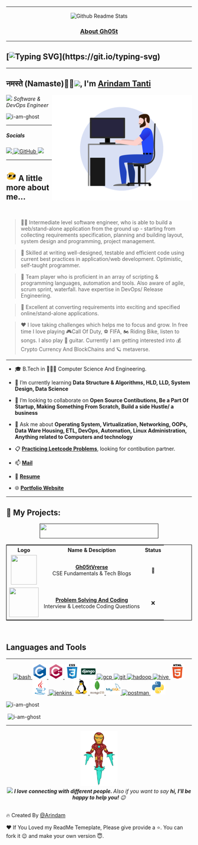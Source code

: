 
---

<div align="center">    
    <img width="180px" height="220px" src="https://octodex.github.com/images/daftpunktocat-guy.gif" align="center" alt="Github Readme Stats"/>
    <h3>
        <a href="https://i-am-ghost.github.io/i-Am-GhOsT/" style="font-weight:bold">
           About Gh05t
        </a>
    </h3>
</div>

---

## [![Typing SVG](https://readme-typing-svg.herokuapp.com?font=Caveat&size=30&height=35&lines=+Hey!+Welcome+To+My+Github+Profile...)](https://git.io/typing-svg)
---


<h2>
    नमस्ते (Namaste)🙏🏻<img src="https://camo.githubusercontent.com/fb070d9f71a64edbafed08519130d75e7e0a0a69665d50d94ad095157f702e59/68747470733a2f2f6d656469612e67697068792e636f6d2f6d656469612f6d47634e6a736657416a593541455a4e77362f67697068792e676966" width="65px">, I'm 
    <a href="https://i-am-ghost.github.io/i-Am-GhOsT/" style="font-weight:bold">
        Arindam Tanti
    </a>
</h2>
<img align='right' src="gifs/side%20banner.gif" width="380">


<p>
    <img src="https://media.giphy.com/media/WUlplcMpOCEmTGBtBW/giphy.gif" width="30">
    <em>
        Software & DevOps Engineer 
    </em>
</p>
<div>  
    <img src="https://komarev.com/ghpvc/?username=i-am-ghost&label=Profile%20views&color=0e75b6&style=flat" alt="i-am-ghost"/>
    <a href="https://github.com/i-Am-GhOsT/i-Am-GhOsT/actions/workflows/pages/pages-build-deployment">
        <img src="https://github.com/i-Am-GhOsT/i-Am-GhOsT/actions/workflows/pages/pages-build-deployment/badge.svg" alt="">
    </a>
</div>

---
<h5 align="Left" style="font-weight:bold">
    <em>
        Socials
    </em>
</h5>
<a href="https://linkedin.com/in/arindam-tanti/">
    <img src="https://img.shields.io/badge/-Arindam%20Tanti-blue?style=flat-square&logo=Linkedin&logoColor=white&link=https://linkedin.com/in/arindam-tanti/">
</a>
<a href="https://github.com/i-Am-GhOsT">
    <img src="https://img.shields.io/github/followers/i-am-ghost.svg?label=i-Am-GhOsT&style=social" alt="GitHub">
</a>
<a href="https://twitter.com/Arindam_Tanti">
    <img src="https://img.shields.io/twitter/follow/arindam_tanti?style=social">
</a>

---

## <img src="gifs/flying%20swag.gif" width="28"> A little more about me...

<br>

>👨‍💻 Intermediate level software engineer, who is able to build a web/stand-alone application from the ground up - starting from collecting requirements specification, planning and building layout, system design and programming, project management.

> 🤹 Skilled at writing well-designed, testable and efficient code using current best practices in application/web development. Optimistic, self-taught programmer.

> 🎯 Team player who is proficient in an array of scripting & programming languages, automation and tools. Also aware of agile, scrum sprint, waterfall. have expertise in DevOps/ Release Engineering. 

> 📝 Excellent at converting requirements into exciting and specified online/stand-alone applications.

> ❤️ I love taking challenges which helps me to focus and grow. In free time I love playing 🎮Call Of Duty, ⚽ FIFA, 🏍️ Riding Bike, listen to songs. I also play 🎸 guitar. Currently I am getting interested into 💰 Crypto Currency And BlockChains and 🪐 metaverse.

---

- 🎓 B.Tech in 👨🏻‍💻 Computer Science And Engineering.

- 🌱 I’m currently learning **Data Structure & Algorithms, HLD, LLD, System Design, Data Science**

- 👯 I’m looking to collaborate on **Open Source Contibutions, Be a Part Of Startup, Making Something From Scratch, Build a side Hustle/ a business**

- 💬 Ask me about **Operating System, Virtualization, Networking, OOPs, Data Ware Housing, ETL, DevOps, Automation, Linux Administration, Anything related to Computers and technology**

- :clipboard: [**Practicing Leetcode Problems**](https://docs.google.com/spreadsheets/d/1ZLtG94a_BBog8glO_CQPunB8DAXOd99qtPNT-p3gw3A/edit#gid=0), looking for contibution partner.


- 📫 [**Mail**](mailto:arindamtanti123@gmail.com)

- 📄 [**Resume**](https://bit.ly/3J8FoPH)

- 🌐 [**Portfolio Website**](https://i-am-ghost.github.io/i-Am-GhOsT/)

---

## **💼 My Projects**:

<div align="center">
    <a href="">
        <img src="https://readme-typing-svg.herokuapp.com?size=15&color=1D11F7&center=true&vCenter=true&multiline=true&lines=Click+Logos+%26+Get+Re-direct+To+Project" width="80%" height="40">
    </a>
</div>
<table style="border:1px solid black;margin-left:auto;margin-right:auto;">
    <tr align="center">
       <th>Logo</th>
       <th>Name  & Desciption</th>
       <th>Status</th> 
    </tr>
    <tr align="center">
        <td>
            <a href="https://i-am-ghost.github.io/GhostVerse/">
                <img src="https://octodex.github.com/images/benevocats.png" style="height:80px; width:70px;">
            </a>
        </td>
        <td>
            <inline style="font-weight:bold">
                <a href="https://i-am-ghost.github.io/GhostVerse/">
                    Gh05tVrerse
                </a>
            </inline>
            <br>
            CSE Fundamentals & Tech Blogs 
        </td>
        <td>
            🔁
        </td>
    </tr>
        <tr align="center">
        <td>
            <a href="https://i-am-ghost.github.io/GhostVerse/">
                <img src="https://octodex.github.com/images/baracktocat.jpg" style="height:80px; width:80px;">
            </a>
        </td>
        <td>
                <inline style="font-weight:bold">
                <a href="https://i-am-ghost.github.io/GhostVerse/leetcode">
                    Problem Solving And Coding 
                </a>
                </inline>
                <br>
                Interview & Leetcode Coding Questions
        </td>
        <td>
            ❌
        </td>
    </tr>
</table>
<br>

## **Languages and Tools**

---

<p align="center"> 
    <a href="https://www.gnu.org/software/bash/" target="_blank">
        <img src="https://www.vectorlogo.zone/logos/gnu_bash/gnu_bash-icon.svg" alt="bash" width="40" height="40"/> 
    </a>
    <a href="https://www.cprogramming.com/" target="_blank">
        <img src="https://raw.githubusercontent.com/devicons/devicon/master/icons/c/c-original.svg" alt="c" width="40" height="40"/>
    </a>
    <a href="https://www.w3schools.com/cpp/" target="_blank">
        <img src="https://raw.githubusercontent.com/devicons/devicon/master/icons/cplusplus/cplusplus-original.svg" alt="cplusplus" width="40" height="40"/>
    </a>
    <a href="https://www.w3schools.com/css/" target="_blank">
        <img src="https://raw.githubusercontent.com/devicons/devicon/master/icons/css3/css3-original-wordmark.svg" alt="css3" width="40" height="40"/>
    </a>
    <a href="https://www.djangoproject.com/" target="_blank">
        <img src="https://raw.githubusercontent.com/devicons/devicon/master/icons/django/django-original.svg" alt="django" width="40" height="40"/>
    </a>
    <a href="https://cloud.google.com" target="_blank">
        <img src="https://www.vectorlogo.zone/logos/google_cloud/google_cloud-icon.svg" alt="gcp" width="40" height="40"/>
    </a>
    <a href="https://git-scm.com/" target="_blank"> 
        <img src="https://www.vectorlogo.zone/logos/git-scm/git-scm-icon.svg" alt="git" width="40" height="40"/>
    </a>
    <a href="https://hadoop.apache.org/" target="_blank">
        <img src="https://www.vectorlogo.zone/logos/apache_hadoop/apache_hadoop-icon.svg" alt="hadoop" width="40" height="40"/>
    </a>
    <a href="https://hive.apache.org/" target="_blank">
        <img src="https://www.vectorlogo.zone/logos/apache_hive/apache_hive-icon.svg" alt="hive" width="40" height="40"/>
    </a>
    <a href="https://www.w3.org/html/" target="_blank"> 
        <img src="https://raw.githubusercontent.com/devicons/devicon/master/icons/html5/html5-original-wordmark.svg" alt="html5" width="40" height="40"/>
    </a>
    <a href="https://www.java.com" target="_blank"> 
        <img src="https://raw.githubusercontent.com/devicons/devicon/master/icons/java/java-original.svg" alt="java" width="40" height="40"/>
    </a>
    <a href="https://www.jenkins.io" target="_blank">
        <img src="https://www.vectorlogo.zone/logos/jenkins/jenkins-icon.svg" alt="jenkins" width="40" height="40"/>
    </a>
    <a href="https://www.linux.org/" target="_blank">
        <img src="https://raw.githubusercontent.com/devicons/devicon/master/icons/linux/linux-original.svg" alt="linux" width="40" height="40"/>
    </a>
    <a href="https://www.mongodb.com/" target="_blank">
        <img src="https://raw.githubusercontent.com/devicons/devicon/master/icons/mongodb/mongodb-original-wordmark.svg" alt="mongodb" width="40" height="40"/>
    </a>
    <a href="https://www.mysql.com/" target="_blank">
        <img src="https://raw.githubusercontent.com/devicons/devicon/master/icons/mysql/mysql-original-wordmark.svg" alt="mysql" width="40" height="40"/>
    </a>
    <a href="https://postman.com" target="_blank"> 
        <img src="https://www.vectorlogo.zone/logos/getpostman/getpostman-icon.svg" alt="postman" width="40" height="40"/>
    </a>
    <a href="https://www.python.org" target="_blank">
        <img src="https://raw.githubusercontent.com/devicons/devicon/master/icons/python/python-original.svg" alt="python" width="40" height="40"/>
    </a>
</p>

<p><img align="center" src="https://github-readme-stats.vercel.app/api/top-langs?username=i-am-ghost&show_icons=true&locale=en&layout=compact" alt="i-am-ghost" /></p>

<p>&nbsp;<img align="center" src="https://github-readme-stats.vercel.app/api?username=i-am-ghost&show_icons=true&locale=en" alt="i-am-ghost" /></p>

---

<div align="center">
    <img height="150" width="100" src="gifs/baby%20ironman%20flying.gif" />
    <br>
    <img src="https://media.giphy.com/media/LnQjpWaON8nhr21vNW/giphy.gif" width="60">
    <em>
        <b>
            I love connecting with different people.
        </b> 
        Also if you want to say 
        <b>
            hi, I'll be happy to help you!
        </b> 
        😉
    </em>
    
</div>

<br>

🔥 Created By [@Arindam](https://linkedin.com/in/arindam-tanti/)

❤️ If You Loved my ReadMe Temeplate, Please give provide a ⭐. You can fork it 😉 and make your own version 😇.
